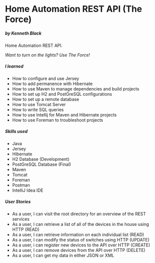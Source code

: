 # Home Automation REST API (The Force)
##### by Kenneth Black

Home Automation REST API. 

*Want to turn on the lights? Use The Force!*

##### I learned

- How to configure and use Jersey
- How to add permanence with Hibernate
- How to use Maven to manage dependencies and build projects
- How to set up H2 and PostGreSQL configurations
- How to set up a remote database
- How to use Tomcat Server
- How to write SQL queries
- How to use Intellij for Maven and Hibernate projects
- How to use Foreman to troubleshoot projects

##### Skills used 

- Java
- Jersey
- Hibernate
- H2 Database (Development)
- PostGreSQL Database (Final)
- Maven
- Tomcat
- Foreman
- Postman
- IntelliJ Idea IDE

##### User Stories

- As a user, I can visit the root directory for an overview of the REST services
- As a user, I can retrieve a list of all of the devices in the house using HTTP (READ)
- As a user, I can retrieve information on each individual list (READ)
- As a user, I can modify the status of switches using HTTP (UPDATE)
- As a user, i can register new devices to the API over HTTP (CREATE)
- As a user, I can remove devices from the API over HTTP (DELETE)
- As a user, I can get my data in either JSON or XML